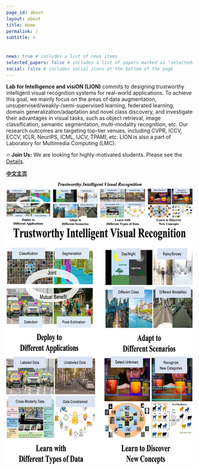 ```yaml
---
page_id: about
layout: about
title: Home
permalink: /
subtitle: >


news: true # includes a list of news items
selected_papers: false # includes a list of papers marked as "selected={true}"
social: false # includes social icons at the bottom of the page
---
```


**Lab for Intelligence and visiON (LION)** commits to designing trustworthy intelligent visual recognition systems for real-world applications. To achieve this goal, we mainly focus on the areas of data augmentation, unsupervised/weakly-/semi-supervised learning, federated learning, domain generalization/adaptation and novel class discovery, and investigate their advantages in visual tasks, such as object retrieval, image classification, semantic segmentation, multi-modality recognition, etc. Our research outcomes are targeting top-tier venues, including CVPR, ICCV, ECCV, ICLR, NeurIPS, ICML, IJCV, TPAMI, etc. LION is also a part of Laboratory for Multimedia Computing (LMC).

🔥 **Join Us:** We are looking for highly-motivated students. Please see the [Details](/joinus/).

**[中文主页](https://lion-hfut.github.io/cn-cn/)**

<div style="text-align: center;">
<img title="" alt="" src="/assets/img/research_overview.png" width="1300px">

<img title="" alt="" src="/assets/img/research_overview3.png" width="700px" height="643px" class="center">
</div>